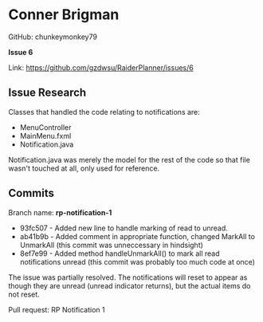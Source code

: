 # Conner Brigman
GitHub: chunkeymonkey79

<strong>Issue 6 </strong>

Link: https://github.com/gzdwsu/RaiderPlanner/issues/6

## Issue Research
Classes that handled the code relating to notifications are:
* MenuController
* MainMenu.fxml
* Notification.java

Notification.java was merely the model for the rest of the code so that file wasn't touched at all, only used for reference.

## Commits
Branch name: <strong>rp-notification-1</strong>
* 93fc507 - Added new line to handle marking of read to unread.
* ab41b9b - Added comment in appropriate function, changed MarkAll to UnmarkAll (this commit was unneccessary in hindsight)
* 8ef7e99 - Added method handleUnmarkAll() to mark all read notifications unread (this commit was probably too much code at once)

The issue was partially resolved. The notifications will reset to appear as though they are unread (unread indicator returns), but the actual items do not reset.

Pull request: RP Notification 1